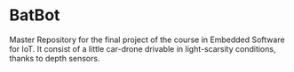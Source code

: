 # BatBot
Master Repository for the final project of the course in Embedded Software for IoT. It consist of a little car-drone drivable in light-scarsity conditions, thanks to depth sensors.
